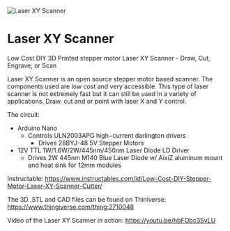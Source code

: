 ![Laser XY Scanner](https://github.com/ThingEngineer/Laser-XY-Scanner/blob/master/laser-xy-scanner-featured.png)

# Laser XY Scanner
Low Cost DIY 3D Printed stepper motor Laser XY Scanner - Draw, Cut, Engrave, or Scan

Laser XY Scanner is an open source stepper motor based scanner.
The components used are low cost and very accessible. This type
of laser scanner is not extremely fast but it can still be used in a
variety of applications. Draw, cut and or point with laser X and Y control.

The circuit:
  * Arduino Nano
    * Controls ULN2003APG high−current darlington drivers
      * Drives 28BYJ-48 5V Stepper Motors
  * 12V TTL 1W/1.6W/2W/445nm/450nm Laser Diode LD Driver
    * Drives 2W 445nm M140 Blue Laser Diode w/ AixiZ aluminum mount and heat sink for 12mm modules

Instructable:
https://www.instructables.com/id/Low-Cost-DIY-Stepper-Motor-Laser-XY-Scanner-Cutter/

The 3D .STL and CAD files can be found on Thiniverse: 
https://www.thingiverse.com/thing:2710048

Video of the Laser XY Scanner in action:
https://youtu.be/hbFObc3SvLU
